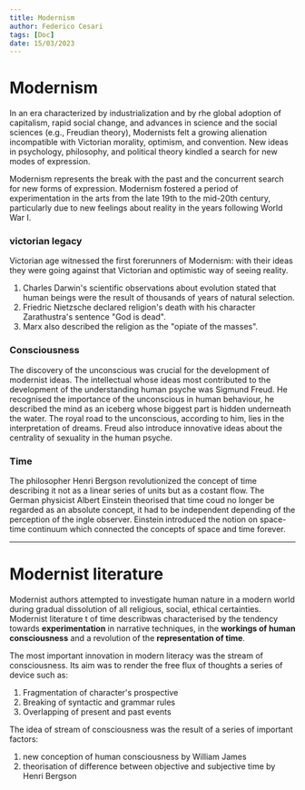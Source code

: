 ```yaml
---
title: Modernism
author: Federico Cesari 
tags: [Doc]
date: 15/03/2023
---
```

# Modernism
In an era characterized by industrialization and by rhe global adoption of capitalism, rapid social change, and advances in science and the social sciences (e.g., Freudian theory), Modernists felt a growing alienation incompatible with Victorian morality, optimism, and convention. New ideas in psychology, philosophy, and political theory kindled a search for new modes of expression.

Modernism represents the break with the past and the concurrent search for new forms of expression. Modernism fostered a period of experimentation in the arts from the late 19th to the mid-20th century, particularly due to new feelings about reality in the years following World War I.

### victorian legacy
Victorian age witnessed the first forerunners of Modernism: with their ideas they were going against that Victorian and optimistic way of seeing reality.
1. Charles Darwin's scientific observations about evolution stated that human beings were the result of thousands of years of natural selection.
2. Friedric Nietzsche declared religion's death with his character Zarathustra's sentence "God is dead".
3. Marx also described the religion as the "opiate of the masses".

### Consciousness
The discovery of the unconscious was crucial for the development of modernist ideas.
The intellectual whose ideas most contributed to the development of the understanding human psyche was Sigmund Freud. He recognised the importance of the unconscious in human behaviour, he described the mind as an iceberg whose biggest part is hidden underneath the water.
The royal road to the unconscious, according to him, lies in the interpretation of dreams.
Freud also introduce innovative ideas about the centrality of sexuality in the human psyche.

### Time
The philosopher Henri Bergson revolutionized the concept of time describing it not as a linear series of units but as a costant flow. The German physicist Albert Einstein theorised that time coud no longer be regarded as an absolute  concept, it had to be independent depending of the perception of the ingle observer. Einstein introduced the notion on space-time continuum which connected the concepts of space and time forever.

---

# Modernist literature
Modernist authors attempted to investigate human nature in a modern world during gradual dissolution of all religious, social, ethical certainties. Modernist literature t of time describwas characterised by the tendency towards **experimentation** in narrative techniques, in the **workings of human consciousness** and a revolution of the **representation of time**.

The most important innovation in modern literacy was the stream of consciousness. Its aim was to render the free flux of thoughts a series of device such as:
1. Fragmentation of character's prospective
2. Breaking of syntactic and grammar rules
3. Overlapping of present and past events

The idea of stream of consciousness was the result of a series of important factors:
1. new conception of human consciousness by William James
2. theorisation of difference between objective and subjective time by Henri Bergson



